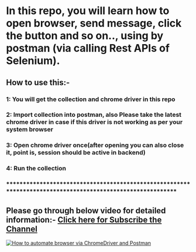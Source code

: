 # In this repo, you will learn how to open browser, send message, click the button and so on.., using by postman (via calling Rest APIs of Selenium).

## How to use this:-
### 1: You will get the collection and chrome driver in this repo
### 2: Import collection into postman, also Please take the latest chrome driver in case if this driver is not working as per your system browser
### 3: Open chrome driver once(after opening you can also close it, point is, session should be active in backend)
### 4: Run the collection
### **********************************************************************************************************

## Please go through below video for detailed information:- [Click here for Subscribe the Channel](https://www.youtube.com/channel/UCLTE4_DaxM3w2pqjIrnkO8A?sub_confirmation=1)
[![How to automate browser via ChromeDriver and Postman](https://i.ytimg.com/vi/nihaRaacNoE/maxresdefault.jpg)](
https://www.youtube.com/watch?v=nihaRaacNoE "AutomateWithChromeDriverAndPostman")
